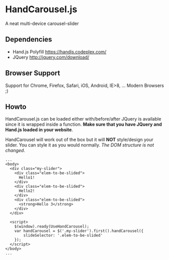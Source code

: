# HandCarousel.js
A neat multi-device carousel-slider 

## Dependencies
- Hand.js Polyfill https://handjs.codeplex.com/ 
- JQuery http://jquery.com/download/ 

## Browser Support
Support for Chrome, Firefox, Safari, iOS, Android, IE>8, ... Modern Browsers ;)

## Howto 
HandCarousel.js can be loaded either with/before/after JQuery is available since it is wrapped inside a function.
**Make sure that you have JQuery and Hand.js loaded in your website**.

HandCarousel will work out of the box but it will **NOT** style/design your slider. You can style it as you would normally. *The DOM structure is not changed*. 

    ...
    <body>
      <div class="my-slider">
        <div class="elem-to-be-slided">
          Hello1!
        </div>
        <div class="elem-to-be-slided">
          Hello2!
        </div>
        <div class="elem-to-be-slided">
          <strong>Hello 3</strong>
        </div>
      </div>
      
      <script>
        $(window).ready(UseHandCarousel);
        var handCarousel = $('.my-slider').first().handCarousel({
            slideSelector: '.elem-to-be-slided'
        });
      </script>
    </body>
    ...
  
